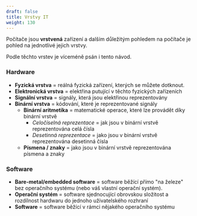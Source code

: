 ```yaml
---
draft: false
title: Vrstvy IT
weight: 130
---
```


Počítače jsou **vrstvená** zařízení a dalším důležitým pohledem na počítače je pohled na jednotlivé jejich vrstvy.

Podle těchto vrstev je víceméně psán i tento návod.

### Hardware

- **Fyzická vrstva** = reálná fyzická zařízení, kterých se můžete dotknout.
- **Elektronická vrstva** = elektřina putující v těchto fyzických zařízeních
- **Signální vrstva** = signály, která jsou elektřinou reprezentovány
- **Binární vrstva** = kódování, které je reprezentované signály
  - **Binární aritmetika** = matematické operace, které lze provádět díky binární vrstvě
    - *Celočíselná reprezentace* = jak jsou v binární vrstvě reprezentována celá čísla
    - *Desetinná reprezentace* = jako jsou v binární vrstvě reprezentována desetinná čísla
  - **Písmena / znaky** = jako jsou v binární vrstvě reprezentována písmena a znaky

### Software
- **Bare-metal/embedded software** = software běžící přímo "na železe" bez operačního systému (nebo váš vlastní operační systém).
- **Operační systém** = software sjednocující obrovskou složitost a rozdílnost hardwaru do jednoho uživatelského rozhraní
- **Software** = software běžící v rámci nějakého operačního systému